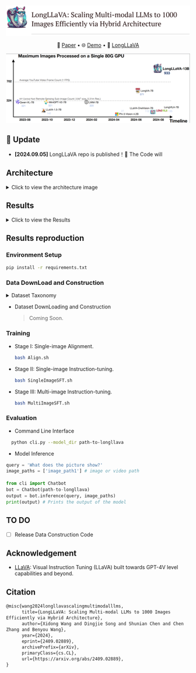 ![header](./assets/header.png) 

<p align="center">
   📃 <a href="" target="_blank">Paper</a> • 🌐 <a href="" target="_blank">Demo</a> • 🤗 <a href="https://huggingface.co/FreedomIntelligence/LongLLaVA" target="_blank">LongLLaVA</a> 
</p>

![efficiency](./assets/singleGPU.png) 

## 🌈 Update

* **[2024.09.05]** LongLLaVA repo is published！🎉 The Code will

## Architecture

<details>
  <summary>Click to view the architecture image</summary>

  ![Architecture Image](./assets/arch.png)

</details>


## Results

<details>
  <summary>Click to view the Results</summary>

  - Main Results
      ![Main Results](./assets/result1.png) 
  - Diagnostic Results
      ![Diagnostic Results](./assets/diaresult.png)
  - Video-NIAH
      ![Video-NIAH](./assets/NIAH.png)

</details>



## Results reproduction

### Environment Setup

  ```bash
  pip install -r requirements.txt
  ```



### Data DownLoad and Construction

<details>
  <summary>Dataset Taxonomy</summary>

  ![Dataset](./assets/dataset.png) 

</details>

- Dataset DownLoading and Construction
  > Coming Soon.




### Training


- Stage I: Single-image Alignment.
  ```bash
  bash Align.sh
  ```
- Stage II: Single-image Instruction-tuning.
  ```bash
  bash SingleImageSFT.sh
  ```
- Stage III: Multi-image Instruction-tuning. 
  ```bash
  bash MultiImageSFT.sh
  ```

### Evaluation

- Command Line Interface

```bash
  python cli.py --model_dir path-to-longllava
```


- Model Inference

```python
query = 'What does the picture show?'
image_paths = ['image_path1'] # image or video path

from cli import Chatbot
bot = Chatbot(path-to-longllava)
output = bot.inference(query, image_paths)
print(output) # Prints the output of the model
```

## TO DO

- [ ] Release Data Construction Code

## Acknowledgement

- [LLaVA](https://github.com/haotian-liu/LLaVA): Visual Instruction Tuning (LLaVA) built towards GPT-4V level capabilities and beyond.

## Citation

```
@misc{wang2024longllavascalingmultimodalllms,
      title={LongLLaVA: Scaling Multi-modal LLMs to 1000 Images Efficiently via Hybrid Architecture}, 
      author={Xidong Wang and Dingjie Song and Shunian Chen and Chen Zhang and Benyou Wang},
      year={2024},
      eprint={2409.02889},
      archivePrefix={arXiv},
      primaryClass={cs.CL},
      url={https://arxiv.org/abs/2409.02889}, 
}
```
